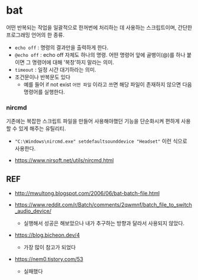 # bat

어떤 반복되는 작업을 일괄적으로 한꺼번에 처리하는 데 사용하는 스크립트이며, 간단한 프로그래밍 언어의 한 종류.

- `echo off` : 명령의 결과만을 출력하게 한다.
- `@echo off` : echo off 자체도 하나의 명령. 어떤 명령어 앞에 골뱅이(@)를 하나 붙이면 그 명령어에 대해 '복창'하지 말라는 의미.
- `timeout` : 일정 시간 대기하라는 의미.
- 조건문이나 반복문도 있다
  - 예를 들어 if not exist `어떤 파일` 이라고 쓰면 해당 파일이 존재하지 않으면 다음 명령어를 실행한다.

### nircmd

기존에는 복잡한 스크립트 파일을 만들어 사용해야했던 기능을 단순화시켜 편하게 사용할 수 있게 해주는 유틸리티.

- `"C:\Windows\nircmd.exe" setdefaultsounddevice "Headset"` 이런 식으로 사용한다.

- https://www.nirsoft.net/utils/nircmd.html

## REF

- http://mwultong.blogspot.com/2006/06/bat-batch-file.html

- https://www.reddit.com/r/Batch/comments/2qwmnf/batch_file_to_switch_audio_device/

  - 실행해서 성공은 해보았으나 내가 추구하는 방향과 달라서 사용되지 않았다.

- https://blog.bicheon.dev/4

  - 가장 많이 참고가 되었다

- https://nem0.tistory.com/53
  - 실패했다
